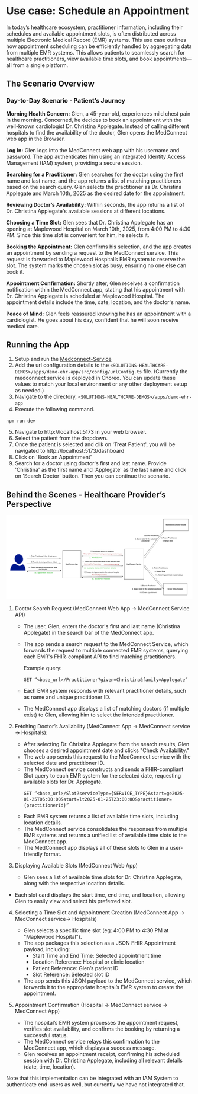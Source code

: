 # Use case: Schedule an Appointment

In today’s healthcare ecosystem, practitioner information, including their schedules and available appointment slots, is often distributed across multiple Electronic Medical Record (EMR) systems. This use case outlines how appointment scheduling can be efficiently handled by aggregating data from multiple EMR systems. This allows patients to seamlessly search for healthcare practitioners, view available time slots, and book appointments—all from a single platform.

## The Scenario Overview
### Day-to-Day Scenario - Patient’s Journey

**Morning Health Concern:** 
Glen, a 45-year-old, experiences mild chest pain in the morning. Concerned, he decides to book an appointment with the well-known cardiologist Dr. Christina Applegate. Instead of calling different hospitals to find the availability of the doctor, Glen opens the MedConnect web app in the Browser. 

**Log In:** 
Glen logs into the MedConnect web app with his username and password. The app authenticates him using an integrated Identity Access Management (IAM) system, providing a secure session.

**Searching for a Practitioner:** 
Glen searches for the doctor using the first name and last name, and the app returns a list of matching practitioners based on the search query. Glen selects the practitioner as Dr. Christina Applegate and March 10th, 2025 as the desired date for the appointment. 

**Reviewing Doctor’s Availability:**
Within seconds, the app returns a list of Dr. Christina Applegate's available sessions at different locations. 

**Choosing a Time Slot:** 
Glen sees that Dr. Christina Applegate has an opening at Maplewood Hospital on March 10th, 2025, from 4:00 PM to 4:30 PM. Since this time slot is convenient for him, he selects it.

**Booking the Appointment:**
Glen confirms his selection, and the app creates an appointment by sending a request to the MedConnect service. This request is forwarded to Maplewood Hospital’s EMR system to reserve the slot. The system marks the chosen slot as busy, ensuring no one else can book it.

**Appointment Confirmation:** 
Shortly after, Glen receives a confirmation notification within the MedConnect app, stating that his appointment with Dr. Christina Applegate is scheduled at Maplewood Hospital. The appointment details include the time, date, location, and the doctor's name.

**Peace of Mind:** 
Glen feels reassured knowing he has an appointment with a cardiologist. He goes about his day, confident that he will soon receive medical care.


## Running the App
1. Setup and run the [Medconnect-Service](./medconnect-service/README.md)
2. Add the url configuration details to the `<SOLUTIONS-HEALTHCARE-DEMOS>/apps/demo-ehr-app/src/config/urlConfig.ts` file. (Currently the medconnect service is deployed in Choreo. You can update these values to match your local environment or any other deployment setup as needed.)
3. Navigate to the directory, `<SOLUTIONS-HEALTHCARE-DEMOS>/apps/demo-ehr-app`
4. Execute the following command. 
```
npm run dev
```
5. Navigate to http://localhost:5173 in your web browser. 
6. Select the patient from the dropdown. 
7. Once the patient is selected and clik on 'Treat Patient', you will be navigated to http://localhost:5173/dashboard
8. Click on 'Book an Appointment'
9. Search for a doctor using doctor's first and last name. Provide 'Christina' as the first name and 'Applegate' as the last name and click on 'Search Doctor' button. Then you can continue the scenario. 



## Behind the Scenes - Healthcare Provider’s Perspective

![Appointment Booking Scenario](resources/img/appointment-booking.png)

1. Doctor Search Request (MedConnect Web App → MedConnect Service API)

    - The user, Glen, enters the doctor's first and last name (Christina Applegate) in the search bar of the MedConnect app.
    - The app sends a search request to the MedConnect Service, which forwards the request to multiple connected EMR systems, querying each EMR's FHIR-compliant API to find matching practitioners.
        
        Example query: 
        ```
        GET “<base_url>/Practitioner?given=Christina&family=Applegate”
        ```
    - Each EMR system responds with relevant practitioner details, such as name and unique practitioner ID.
    - The MedConnect app displays a list of matching doctors (if multiple exist) to Glen, allowing him to select the intended practitioner.


2. Fetching Doctor’s Availability (MedConnect App → MedConnect service → Hospitals):

    - After selecting Dr. Christina Applegate from the search results, Glen chooses a desired appointment date and clicks "Check Availability."
    - The web app sends this request to the MedConnect service with the selected date and practitioner ID.
    - The MedConnect service constructs and sends a FHIR-compliant Slot query to each EMR system for the selected date, requesting available slots for Dr. Applegate.
        ```
        GET “<base_url>/Slot?serviceType={SERVICE_TYPE}&start=ge2025-01-25T06:00:00&start=lt2025-01-25T23:00:00&practitioner={practitionerId}”
        ```
    - Each EMR system returns a list of available time slots, including location details.
    - The MedConnect service consolidates the responses from multiple EMR systems and returns a unified list of available time slots to the MedConnect app.
    - The MedConnect app displays all of these slots to Glen in a user-friendly format.


3. Displaying Available Slots (MedConnect Web App)

   - Glen sees a list of available time slots for Dr. Christina Applegate, along with the respective location details.
- Each slot card displays the start time, end time, and location, allowing Glen to easily view and select his preferred slot.


4. Selecting a Time Slot and Appointment Creation (MedConnect App → MedConnect service→ Hospitals)
    - Glen selects a specific time slot (eg:  4:00 PM to 4:30 PM at "Maplewood Hospital").
    - The app packages this selection as a JSON FHIR Appointment payload, including:
        - Start Time and End Time: Selected appointment time
        - Location Reference: Hospital or clinic location
        - Patient Reference: Glen’s patient ID
        - Slot Reference: Selected slot ID
    - The app sends this JSON payload to the MedConnect service, which forwards it to the appropriate hospital’s EMR system to create the appointment.


5. Appointment Confirmation (Hospital → MedConnect service → MedConnect App)
    - The hospital’s EMR system processes the appointment request, verifies slot availability, and confirms the booking by returning a successful status.
    - The MedConnect service relays this confirmation to the MedConnect app, which displays a success message.
    - Glen receives an appointment receipt, confirming his scheduled session with Dr. Christina Applegate, including all relevant details (date, time, location).

Note that this implementation can be integrated with an IAM System to authenticate end-users as well, but currently we have not integrated that. 

